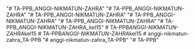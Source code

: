 "# TA-PPB_ANGGI-NIKMATUN-ZAHRA" 
"# TA-PPB_ANGGI-NIKMATUN-ZAHRA" 
"# TA-PPB_ANGGI-NIKMATUN-ZAHRA" 
"# TA-PPB_ANGGI-NIKMATUN-ZAHRA" 
"# TA-PPB_ANGGI-NIKMATUN-ZAHRA" 
"# TA-PPB_ANGGI-NIKMATUN-ZAHRA_kel15" 
#   T A - P P B _ A N G G I - N I K M A T U N - Z A H R A _ k e l 1 5  
 #   T A - P P B _ A N G G I - N I K M A T U N - Z A H R A _ k e l 1 5  
 # anggi-nikmatun-zahra_TA-PPB
"# anggi-nikmatun-zahra_TA-PPB" 
"# TA-PPB" 
